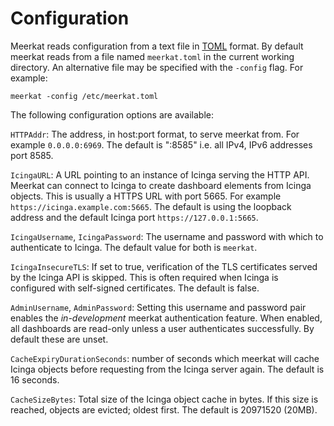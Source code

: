 # Configuration

Meerkat reads configuration from a text file in [TOML][toml] format.
By default meerkat reads from a file named `meerkat.toml` in the current working directory.
An alternative file may be specified with the `-config` flag.
For example:

	meerkat -config /etc/meerkat.toml

[toml]: https://toml.io

The following configuration options are available:

`HTTPAddr`: The address, in host:port format, to serve meerkat from. For example `0.0.0.0:6969`.
The default is ":8585" i.e. all IPv4, IPv6 addresses port 8585.

`IcingaURL`: A URL pointing to an instance of Icinga serving the HTTP API.
Meerkat can connect to Icinga to create dashboard elements from Icinga objects.
This is usually a HTTPS URL with port 5665.
For example `https://icinga.example.com:5665`.
The default is using the loopback address and the default Icinga port `https://127.0.0.1:5665`.

`IcingaUsername`, `IcingaPassword`: The username and password with which to authenticate to Icinga.
The default value for both is `meerkat`.

`IcingaInsecureTLS`: If set to true, verification of the TLS certificates served by the Icinga API is skipped.
This is often required when Icinga is configured with self-signed certificates.
The default is false.

`AdminUsername`, `AdminPassword`: Setting this username and password pair enables the *in-development* meerkat authentication feature.
When enabled, all dashboards are read-only unless a user authenticates successfully.
By default these are unset.

`CacheExpiryDurationSeconds`: number of seconds which meerkat will cache Icinga objects before requesting from the Icinga server again.
The default is 16 seconds.

`CacheSizeBytes`: Total size of the Icinga object cache in bytes.
If this size is reached, objects are evicted; oldest first.
The default is 20971520 (20MB).
